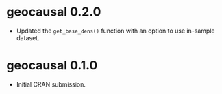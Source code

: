# geocausal 0.2.0

* Updated the `get_base_dens()` function with an option to use in-sample dataset.

# geocausal 0.1.0

* Initial CRAN submission.
